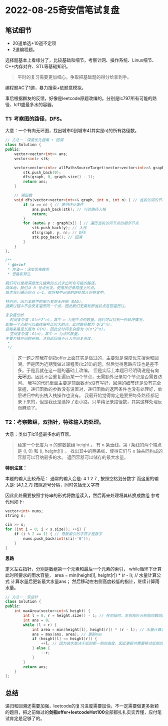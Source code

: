 # 2022-08-25奇安信笔试复盘

## 笔试细节
- 20道单选+10道不定项
- 2道编程题。

选择题基本上看缘分了，比较基础和细节，考察计网、操作系统、Linux细节、C++内存对齐、STL等基础知识。

> 平时的复习需要更加细心，争取把基础题的得分给拿到手。

编程题AC了1道，暴力搜索+依题意模拟。

事后根据群友的反馈，好像是leetcode原题改编的。分别是lc797所有可能的路径、lc11盛最多水的容器。

### T1: 考察图的路径，DFS。
大意：一个有向无环图，找出城市0到城市4(其实是n)的所有路径数。

```cpp
// 方法一：深度优先搜索 + 回溯
class Solution {
public:
    vector<vector<int>> ans;
    vector<int> stk;

    vector<vector<int>> allPathsSourceTarget(vector<vector<int>>& graph) {
        stk.push_back(0);
        dfs(graph, 0, graph.size() - 1);
        return ans;
    }

    // 辅函数
    void dfs(vector<vector<int>>& graph, int x, int n) { // 当前访问的节点
        if (x == n) { // 递归终止条件
            ans.push_back(stk); // 可达路径入栈
            return;
        }
        for (auto& y : graph[x]) { // 遍历当前访问节点的相邻节点
            stk.push_back(y); // 入栈
            dfs(graph, y, n); // DFS
            stk.pop_back(); // 回溯
        }
    }
};

/**
 * @brief 
 * 方法一：深度优先搜索
 * 思路和算法

我们可以使用深度优先搜索的方式求出所有可能的路径。
具体地，我们从 0 号点出发，使用栈记录路径上的点。
每次我们遍历到点 n−1，就将栈中记录的路径加入到答案中。

特别地，因为本题中的图为有向无环图（DAG），
搜索过程中不会反复遍历同一个点，因此我们无需判断当前点是否遍历过。

复杂度分析
- 时间复杂度：O(n*2^n)，其中 n 为图中点的数量。我们可以找到一种最坏情况，
即每一个点都可以去往编号比它大的点。此时路径数为 O(2^n)，
且每条路径长度为 O(n)，因此总时间复杂度为 O(n*2^n)。
- 空间复杂度：O(n)，其中 n 为点的数量。
主要为栈空间的开销。注意返回值不计入空间复杂度。
 * 
 */
```

> 这一题之前我在剑指offer上面其实是做过的，主要就是深度优先搜索和回溯。但是因为近期我做过课程表(lc210)的题，然后觉得思路应该也是差不多。于是我就在这一题的基础上改编。
> 但是实际上本题已经明确说是有向**无环**图，因此不会重复遍历某一个节点，无需额外记录每个节点是否需要访问。
> 我写的代码里面主要是辅函数dfs没有写好，回溯的细节还是没有完全掌握，递归函数的参数没有设置对，递归函数的返回条件也没有处理好，单层递归中的出栈入栈操作也没有。
> 我最开始觉得肯定是要把每条路径都记录下来的，但是我还是选择了走小路，只单纯记录路径数，其实这样处理反而麻烦了。

### T2：考察数组，双指针，特殊输入的处理。

大意：类似于lc11盛最多水的容器。
> 给定一个长度为 n 的整数数组 height 。
> 有 n 条垂线，第 i 条线的两个端点是 (i, 0) 和 (i, height[i]) 。
> 找出其中的两条线，使得它们与 x 轴共同构成的容器可以容纳最多的水。
> 返回容器可以储存的最大水量。

**特别注意：**

本题的输入比较奇葩：
通常的输入会是: 4 1 2 7 , 按照空格划分数字
而这里的输入是: [4,1,2,7] 按照逗号分隔，同时包括无关字符

因此此处需要按照字符串的形式将数组读入，然后再来处理将其转换成数组
参考代码如下:
```cpp
vector<int> nums;
string s;

cin >> s;
for (int i = 0; i < s.size(); ++i) {
    if (i % 2 == 1) { // 奇数索引的字符才是数字
        nums.push_back(int(s[i]-'0'));
    } 
} 
```


**思路**

定义左右指针，分别是数组第一个元素和最后一个元素的索引，
while循环下计算此时所要求的雨水容量，
area = min(height[l], height[r]) * (r - l); // 水量计算公式
计算水量后更新最大水量ans；
然后移动左右侧高度较低的指针，继续计算雨水量。

```cpp
// 方法一：双指针
class Solution {
public:
    int maxArea(vector<int>& height) { 
        int l = 0, r = height.size() - 1; // 在初始时，左右指针分别指向数组的左右两端
        int ans = 0;
        while (l < r) {
            int area = min(height[l], height[r]) * (r - l); // 水量计算公式
            ans = max(ans, area); // 更新max
            if (height[l] <= height[r]) {
                ++l; // 因为装水取决于低的那一侧的高度，因此更新时需要移动低侧的下标
            } else {
                --r;
            }
        }
        return ans;
    }
};
```

## 总结

递归和回溯还需要加强，leetcode的复习进度需要加快，不一定需要做更多新颖的题目，把之前做过的**剑指offer+leetcodeHot100**全部都扎扎实实弄懂，应付笔试肯定是足够了的。